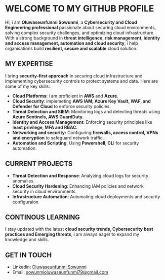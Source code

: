 # WELCOME TO MY GITHUB PROFILE 
Hi, i am **Oluwaseunfunmi Sowunmi**, a **Cybersecurity and Cloud Engineering professional** passionate about securing cloud environments, solving complex security challenges, and optimizing cloud infrastructure. With a strong background in **threat intelligence, risk management, identity and access management, automation and cloud security**, i help organisations build **resilient, secure and scalable** cloud solution.
## MY EXPERTISE
I bring **security-first approach** in securing cloud infrastructure and implementing cybersecurity controls to protect systems and data. Here are some of my key skills:
- **Cloud Platforms**: i am proficient in **AWS** and **Azure**.
- **Cloud Security**: implemeting **AWS IAM, Azure Key Vault, WAF, and Defender for Cloud** to enforce security policies.
- **Threat Detection and SIEM**: Monitoring logs and detecting threats using **Azure Sentinels, AWS GuardDuty.**
- **Identity and Access Management**: Enforcing security principles like **least privilege, MFA and RBAC.**
- **Networking and security:** Configuring **firewalls, access control, VPNs and encryption** to safeguard network traffic.
- **Automation and Scripting**: Using **Powershell, CLI** for security automation.
## CURRENT PROJECTS
- **Threat Detection and Response**: Analyzing cloud logs for security anomalies.
- **Cloud Security Hardening**: Enhancing IAM policies and network security in cloud environments.
- **Infrastructure Automation**: Automating cloud deployments and security configuraion.
## CONTINOUS LEARNING
I stay updated with the latest **cloud security trends, Cybersecurity best practices and Emerging threats**, i am always eager to expand my knowledge and skills. 
## GET IN TOUCH
- Linkedin: [Oluwaseunfunmi Sowunmi](https://www.linkedin.com/in/oluwaseunfunmi-sowunmi)
- Email: sowunmioluwaseunfunmi79@gmail.com
